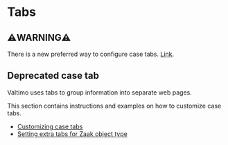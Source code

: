 # Tabs

## ⚠️**WARNING**⚠️

There is a new preferred way to configure case tabs. [Link](/using-valtimo/case/creating-case-tabs.md).

## Deprecated case tab
Valtimo uses tabs to group information into separate web pages.

This section contains instructions and examples on how to customize case tabs.

* [Customizing case tabs](customizing-case-tabs.md)
* [Setting extra tabs for Zaak object type](configure-tab-object-type.md)
